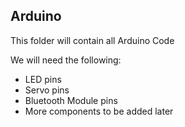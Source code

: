 ## Arduino

This folder will contain all Arduino Code

We will need the following:

* LED pins
* Servo pins
* Bluetooth Module pins
* More components to be added later
